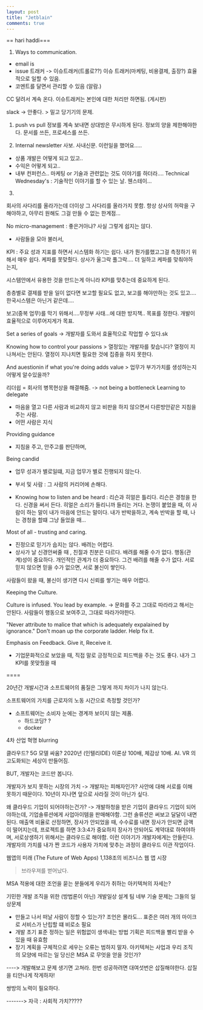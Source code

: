 ```yaml
---
layout: post
title: "Jetblain"
comments: true
---
```



== hari haddi===
1. Ways to communication.
- email is
- issue 트래커 -> 이슈트래커(트롤로??)
이슈 트래커(마케팅, 비용결제, 출장?)
효율적으로 일할 수 있음.
 - 코멘트를 달면서 관리할 수 있음 (알람.)

CC 달려서 계속 온다. 이슈트래커는 본인에 대한 처리만 하면됨. (게시판)

slack -> 안좋다. > 밀고 당기기의 문제.

1. push vs pull
정보를 계속 보내면 상대방은 무시하게 된다. 정보의 양을 제한해야한다.
문서를 쓰든, 프로세스를 쓰든.

2. Internal newsletter
사보.
사내신문.
이런일을 했어요.....
- 상품 개발은 어떻게 되고 있고..
- 수익은 어떻게 되고..
- 내부 컨퍼런스..
마케팅 or 기술과 관련없는 것도 이야기를 하더라....
Technical Wednesday's : 기술적인 이야기를 할 수 있는 날.
웬스테이...

3.
회사의 사다리를 올라가는데 더이상 그 사다리를 올라가지 못함.
항상 상사의 허락을 구해야하고, 아무리 원해도 그걸 만들 수 없는 한계점...

No micro-management : 좋은거아냐? 사실 그렇게 쉽지는 않다.
- 사람들을 모아 불러서,

KPI : 주요 성과 지표를 하면서 시스템화 하기는 쉽다. 내가 뭔가를했고그걸 측정하기 위해서 매우 쉽다.
케파를 못맞췄다.
상사가 울그락 풀그락.... 더 일하고 케파를 맞춰야하는지,

시스템안에서 유용한 것을 만드는게 아니라 KPI를 맞추는데 중요하게 된다.

층층별로 결제를 받을 일이 없다면 보고할 필요도 없고, 보고를 해야만하는 것도 있고....
한국시스템은 아닌거 같은데....

보고(중복 업무)를 막기 위해서....무정부 사태...에 대한 방지책..
목표를 정한다.
개발이 효율적으로 이루어지게가 목표.

Set a series of goals
-> 개발자를 도와서 효율적으로 작업할 수 있다.sk

Knowing how to control your passions >
열정있는 개발자를 찾습니다? 열정이 지나쳐서는 안된다.
열정이 지나치면 필요한 것에 집중을 하지 못한다.

And auestionin if what you're doing adds value > 업무가 부가가치를 생성하는지 어떻게 알수있을까?


리더쉽
= 회사의 병목현상을 해결해줌. ->
not being a bottleneck
Learning to delegate
- 마음을 열고 다른 사람과 비교하지 않고 비판을 하지 않으면서 다른방안같은 지침을 주는 사람.
- 어떤 사람은 지식

Providing guidance
- 지침을 주고, 안주고를 판단하며,

Being candid
- 업무 성과가 별로일떄, 지금 업무가 별로 진행되지 않는다.
- 부서 및 사람 : 그 사람의 커리어에 손해다.

- Knowing how to listen and be heard : 리슨과 히얼은 틀리다.
리슨은 경청을 한다. 신경을 써서 든다.
히얼은 소리가 들리니까 들리는 거다.
논쟁이 붙었을 때, 이 사람이 하는 말이 내가 마음에 안드는 말이다.
내가 반박을하고, 계속 반박을 할 때, 나는 경청을 할떄 그냥 들었을 때...



Most of all - trusting and caring.
- 진정으로 믿기가 숩지는 않다. 배려는 어렵다.
- 상사가 날 신경안써줄 때 , 친절과 친분은 다르다. 배려를 해줄 수가 없다.
행동(관계)성이 중요하다.
개인적인 관계가 더 중요하다. 그건 배려를 해줄 수가 없다. 서로 믿지 않으면 믿을 수가 없으면,
서로 불신이 쌓인다.

사람들이 왔을 때, 불신이 생기면 다시 신뢰를 쌓기는 매우 어렵다.

Keeping the Culture.

Culture is infused. You lead by example.
-> 문화를 주고 그대로 따라라고 해서는 안된다.
사람들이 행동으로 보여주고, 그대로 따라가야한다.

"Never attribute to malice that which is adequately expalained by ignorance."
Don't moan up the corporate ladder. Help fix it.

Emphasis on Feedback. Give it, Receive it.
- 기업문화적으로 보았을 때,
직접 말로 긍정적으로 피드백을 주는 것도 좋다.
내가 그 KPI를 못맞췄을 때



====

20년간
개발시간과 소프트웨어의 품질은 그렇게 까지 차이가 나지 않는다.


소프트웨어의 가치를 근로자의 노동 시간으로 측정할 것인가?
- 소프트웨어는 소비자 눈에는 경계까 보이지 않는 제품.
  - 하드코딩? ?
  - docker

4차 산업 혁명
blurring

클라우드? 5G 모델 싸움? 2020년 (인텔리IDE)
이론상 100배, 체감상 10배.
AI. VR 의 고도화되는 세상이 만들어짐.

BUT, 개발자는 코드만 봅니다.

개발자가 보지 못하는 시장의 가치 -> 개발자는 피해자인가?
사안에 대해 서로를 이해못하기 때문이다. 10년이 지나면 앞으로 사라질 것이 아닌가 싶다.

왜 클라우드 기업이 되어야하는건가?
-> 개발하청을 받은 기업이 클라우드 기업이 되어야하는데, 기업솔류션에게 사업아이템을 판매해야함.
그런 솔류션은 써보고 달달이 내면된다.
매출액 비율로 산정하면, 장사가 안되었을 때, 수수료를 내면 장사가 안되면 금액이 떨어지는데,
프로젝트를 하면 3:3:4가 중요하지 장사가 안되어도 계약대로 하여야하며,
서로상생하기 위해서는 클라우드로 해야함.
이런 이야기가 개발자에게는 안들린다.
개발자의 가치를 내가 짠 코드가 사용자 가치에 맞추는 과정이 클라우드 이관 작업이다.





웹앱의 미래 (The Future of Web Apps)
1,138조의 비즈니스 웹 앱 시장
> 브라우져를 벋어났다.



MSA 적용에 대한 조언을 묻는 분들에게 우리가 취하는 아키텍쳐의 자세는?

기민한 개발 조직을 위한 (방법론이 아닌) 개발일상 설계
팀 네부 기술 문제는 그들의 일상문제
- 만들고 나서 떠날 사람이 정할 수 있는가? 조언은 몰라도...
표준은 여러 개의 마이크로 서비스가 난립할 떄 비로소 필요
- 개발 초기 표준 정하는 일은 위험없이 생색내는 방법
기획은 피드백을 빨리 받을 수 있을 때 유효함
- 장기 계획을 구체적으로 세우는 오류는 범하지 말자.
아키텍쳐는 사업과 우리 조직의 모양에 따르는 일
당신은 MSA 로 무엇을 얻을 것인가?



----> 개발해보고 문제 생기면 고쳐라.
한번 성공하려면 대여섯번은 삽질해야한다.
삽질을 티안나게 작게하자!

쌍방의 노력이 필요하다.


-------> 자극 : 사회적 가치?????
